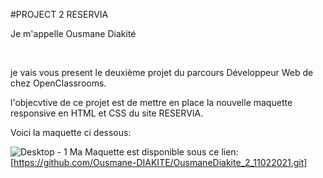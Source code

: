 
#PROJECT 2 RESERVIA


<p>Je m'appelle Ousmane Diakité</p><br>
<p>je vais  vous present le deuxième projet du parcours Développeur Web de chez OpenClassrooms.</p>
<p>l'objecvtive de ce projet est de mettre en place la nouvelle maquette responsive en HTML et CSS du site RESERVIA.</p>
<p>Voici la maquette ci dessous:</p>

![Desktop - 1](https://user-images.githubusercontent.com/68069850/94693757-61dd2e00-0334-11eb-8a2a-470c984cac35.png)
Ma Maquette est disponible sous ce lien: [https://github.com/Ousmane-DIAKITE/OusmaneDiakite_2_11022021.git]
